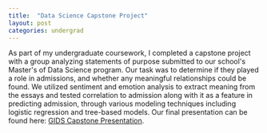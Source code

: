 ```yaml
---
title:  "Data Science Capstone Project"
layout: post
categories: undergrad
---
```


As part of my undergraduate coursework, I completed a capstone project with a group analyzing statements of purpose submitted to our school's Master's of Data Science program. Our task was to determine if they played a role in admissions, and whether any meaningful relationships could be found. We utilized sentiment and emotion analysis to extract meaning from the essays and tested correlation to admission along with it as a feature in predicting admission, through various modeling techniques including logistic regression and tree-based models. Our final presentation can be found here: [GIDS Capstone Presentation](https://github.com/ajaypatel-8/ajaypatel-8.github.io/blob/master/Final%20Presentation.pdf).


